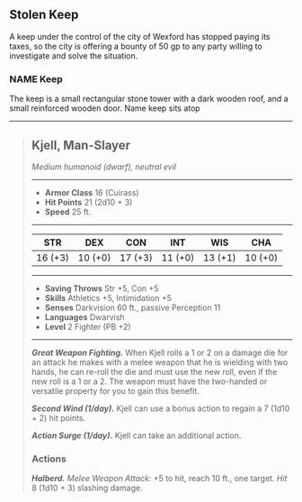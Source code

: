 

## Stolen Keep
A keep under the control of the city of Wexford has stopped paying its taxes, so the city is offering a bounty of 50 gp to any party willing to investigate and solve the situation.


### NAME Keep
The keep is a small rectangular stone tower with a dark wooden roof, and a small reinforced wooden door. Name keep sits atop 

___
> ## Kjell, Man-Slayer
>*Medium humanoid (dwarf), neutral evil*
> ___
> - **Armor Class** 16 (Cuirass)
> - **Hit Points** 21 (2d10 + 3)
> - **Speed** 25 ft.
>___
>|   STR   |   DEX   |   CON   |   INT   |   WIS   |   CHA   |
>|:-------:|:-------:|:-------:|:-------:|:-------:|:-------:|
>| 16 (+3) | 10 (+0) | 17 (+3) | 11 (+0) | 13 (+1) | 10 (+0) |
>___
> - **Saving Throws** Str +5, Con +5
> - **Skills** Athletics +5, Intimidation +5
> - **Senses** Darkvision 60 ft., passive Perception 11
> - **Languages** Dwarvish
> - **Level** 2 Fighter (PB +2)
> ___
> ***Great Weapon Fighting.***
> When Kjell rolls a 1 or 2 on a damage die for an attack he makes with a melee weapon that he is wielding with two hands, he can re-roll the die and must use the new roll, even if the new roll is a 1 or a 2. The weapon must have the two-handed or versatile property for you to gain this benefit.
>
> ***Second Wind (1/day).***
> Kjell can use a bonus action to regain a 7 (1d10 + 2) hit points.
>
> ***Action Surge (1/day).***
> Kjell can take an additional action.
>
>
> ### Actions
> ***Halberd.*** *Melee Weapon Attack:* +5 to hit, reach 10 ft., one target. *Hit* 8 (1d10 + 3) slashing damage. 
>
